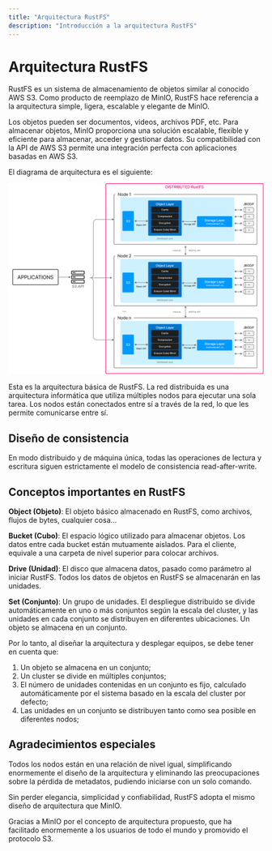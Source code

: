 ```yaml
---
title: "Arquitectura RustFS"
description: "Introducción a la arquitectura RustFS"
---
```


# Arquitectura RustFS

RustFS es un sistema de almacenamiento de objetos similar al conocido AWS S3. Como producto de reemplazo de MinIO, RustFS hace referencia a la arquitectura simple, ligera, escalable y elegante de MinIO.

Los objetos pueden ser documentos, videos, archivos PDF, etc. Para almacenar objetos, MinIO proporciona una solución escalable, flexible y eficiente para almacenar, acceder y gestionar datos. Su compatibilidad con la API de AWS S3 permite una integración perfecta con aplicaciones basadas en AWS S3.

El diagrama de arquitectura es el siguiente:

![Diagrama de arquitectura RustFS](./images/s2-1.png)

Esta es la arquitectura básica de RustFS. La red distribuida es una arquitectura informática que utiliza múltiples nodos para ejecutar una sola tarea. Los nodos están conectados entre sí a través de la red, lo que les permite comunicarse entre sí.

## Diseño de consistencia

En modo distribuido y de máquina única, todas las operaciones de lectura y escritura siguen estrictamente el modelo de consistencia read-after-write.

## Conceptos importantes en RustFS

**Object (Objeto)**: El objeto básico almacenado en RustFS, como archivos, flujos de bytes, cualquier cosa...

**Bucket (Cubo)**: El espacio lógico utilizado para almacenar objetos. Los datos entre cada bucket están mutuamente aislados. Para el cliente, equivale a una carpeta de nivel superior para colocar archivos.

**Drive (Unidad)**: El disco que almacena datos, pasado como parámetro al iniciar RustFS. Todos los datos de objetos en RustFS se almacenarán en las unidades.

**Set (Conjunto)**: Un grupo de unidades. El despliegue distribuido se divide automáticamente en uno o más conjuntos según la escala del cluster, y las unidades en cada conjunto se distribuyen en diferentes ubicaciones. Un objeto se almacena en un conjunto.

Por lo tanto, al diseñar la arquitectura y desplegar equipos, se debe tener en cuenta que:

1. Un objeto se almacena en un conjunto;
2. Un cluster se divide en múltiples conjuntos;
3. El número de unidades contenidas en un conjunto es fijo, calculado automáticamente por el sistema basado en la escala del cluster por defecto;
4. Las unidades en un conjunto se distribuyen tanto como sea posible en diferentes nodos;

## Agradecimientos especiales

Todos los nodos están en una relación de nivel igual, simplificando enormemente el diseño de la arquitectura y eliminando las preocupaciones sobre la pérdida de metadatos, pudiendo iniciarse con un solo comando.

Sin perder elegancia, simplicidad y confiabilidad, RustFS adopta el mismo diseño de arquitectura que MinIO.

Gracias a MinIO por el concepto de arquitectura propuesto, que ha facilitado enormemente a los usuarios de todo el mundo y promovido el protocolo S3.